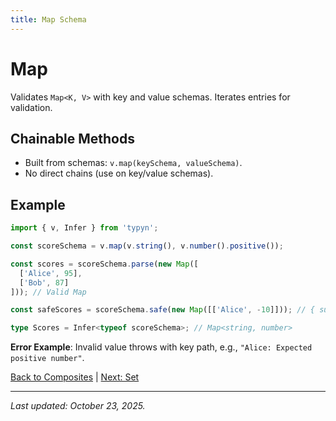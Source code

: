 ```yaml
---
title: Map Schema
---
```


# Map

Validates `Map<K, V>` with key and value schemas. Iterates entries for validation.

## Chainable Methods
- Built from schemas: `v.map(keySchema, valueSchema)`.
- No direct chains (use on key/value schemas).

## Example
```typescript
import { v, Infer } from 'typyn';

const scoreSchema = v.map(v.string(), v.number().positive());

const scores = scoreSchema.parse(new Map([
  ['Alice', 95],
  ['Bob', 87]
])); // Valid Map

const safeScores = scoreSchema.safe(new Map([['Alice', -10]])); // { success: false, error: { path: 'Alice', message: 'Expected positive number' } }

type Scores = Infer<typeof scoreSchema>; // Map<string, number>
```

**Error Example**: Invalid value throws with key path, e.g., `"Alice: Expected positive number"`.

[Back to Composites](/composites/) | [Next: Set](/composites/set)

---

*Last updated: October 23, 2025.*